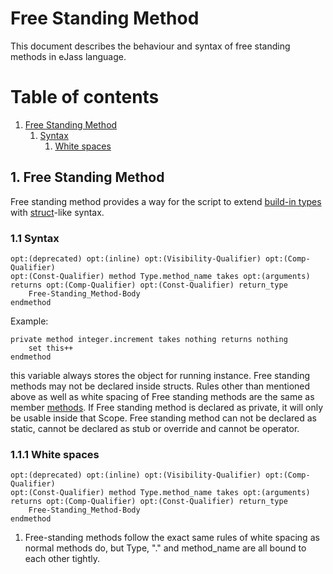 # Free Standing Method
This document describes the behaviour and syntax of free standing methods in eJass language.

# Table of contents

1. [Free Standing Method](#1-free-standing-method)
	1. [Syntax](#11-syntax)
		1. [White spaces](#111-white-spaces)

## 1. Free Standing Method
Free standing method provides a way for the script to extend [build-in types](../Type) with [struct](../Struct)-like syntax.

### 1.1 Syntax
```Jass
opt:(deprecated) opt:(inline) opt:(Visibility-Qualifier) opt:(Comp-Qualifier)
opt:(Const-Qualifier) method Type.method_name takes opt:(arguments)
returns opt:(Comp-Qualifier) opt:(Const-Qualifier) return_type
    Free-Standing_Method-Body
endmethod
```

Example:
```Jass
private method integer.increment takes nothing returns nothing
    set this++
endmethod
```

this variable always stores the object for running instance. Free standing methods may not be declared inside structs.
Rules other than mentioned above as well as white spacing of Free standing methods are the same as member [methods](../Struct).
If Free standing method is declared as private, it will only be usable inside that Scope.
Free standing method can not be declared as static, cannot be declared as stub or override and cannot be operator.

### 1.1.1 White spaces
```Jass
opt:(deprecated) opt:(inline) opt:(Visibility-Qualifier) opt:(Comp-Qualifier)
opt:(Const-Qualifier) method Type.method_name takes opt:(arguments)
returns opt:(Comp-Qualifier) opt:(Const-Qualifier) return_type
    Free-Standing_Method-Body
endmethod
```

1. Free-standing methods follow the exact same rules of white spacing as normal methods do, but Type, "." and method_name are all bound to each other tightly.